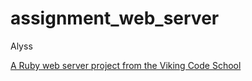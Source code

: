 # assignment_web_server
Alyss

[A Ruby web server project from the Viking Code School](http://www.vikingcodeschool.com)
